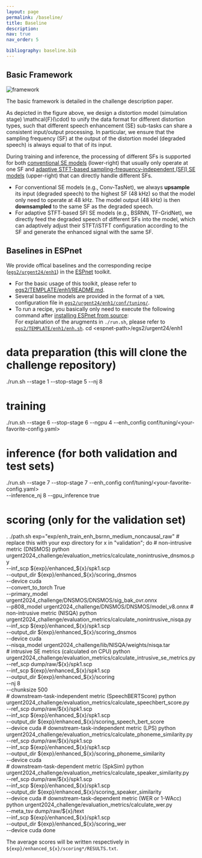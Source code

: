 ```yaml
---
layout: page
permalink: /baseline/
title: Baseline
description:  
nav: true
nav_order: 5

bibliography: baseline.bib
---
```


## Basic Framework

<img alt="framework" src="/urgent2024/assets/img/framework.png" style="max-width: 100%;"/>

The basic framework is detailed in the challenge description paper<d-cite key="URGENT-ZHANG2024"/>.

As depicted in the figure above, we design a distortion model (simulation stage) <d-math>\mathcal{F}(\cdot)</d-math> to unify the data format for different distortion types, such that different speech enhancement (SE) sub-tasks can share a consistent input/output processing. In particular, we ensure that the sampling frequency (SF) at the output of the distortion model (degraded speech) is always equal to that of its input.

During training and inference, the processing of different SFs is supported for both <u>conventional SE models</u> (lower-right) that usually only operate at one SF and <u>adaptive STFT-based sampling-frequency-independent (SFI) SE models</u> (upper-right) that can directly handle different SFs.

* For conventional SE models (e.g., Conv-TasNet<d-cite key="Conv_TasNet-Luo2019"/>), we always **upsample** its input (degraded speech) to the highest SF (48 kHz) so that the model only need to operate at 48 kHz. The model output (48 kHz) is then **downsampled** to the same SF as the degraded speech.
* For adaptive STFT-based SFI<d-cite key="Sampling-Paulus2022,Toward-Zhang2023,Improving-Zhang2024"/> SE models (e.g., BSRNN<d-cite key="Music-Luo2023,Efficient-Yu2023,High-Yu2023"/>, TF-GridNet<d-cite key="TF_GridNet-Wang2023,TF_GridNet2-Wang2023"/>), we directly feed the degraded speech of different SFs into the model, which can adaptively adjust their STFT/iSTFT configuration according to the SF and generate the enhanced signal with the same SF.

## Baselines in ESPnet

We provide offical baselines and the corresponding recipe ([`egs2/urgent24/enh1`](https://github.com/Emrys365/espnet/tree/urgent2024/egs2/urgent24/enh1)) in the [ESPnet](https://github.com/espnet/espnet) toolkit.

  * For the basic usage of this toolkit, please refer to [egs2/TEMPLATE/enh1/README.md](https://github.com/espnet/espnet/blob/master/egs2/TEMPLATE/enh1/README.md).
  * Several baseline models are provided in the format of a `YAML` configuration file in [`egs2/urgent24/enh1/conf/tuning/`](https://github.com/Emrys365/espnet/tree/urgent2024/egs2/urgent24/enh1/conf/tuning/).
  * To run a recipe, you basically only need to execute the following command after [installing ESPnet from source](https://espnet.github.io/espnet/installation.html):
    <br/><span>For explanation of the arugments in `./run.sh`, please refer to [`egs2/TEMPLATE/enh1/enh.sh`](https://github.com/espnet/espnet/blob/master/egs2/TEMPLATE/enh1/enh.sh).</span>
    <d-code block language="bash">
cd &lt;espnet-path&gt;/egs2/urgent24/enh1
# data preparation (this will clone the challenge repository)
./run.sh --stage 1 --stop-stage 5 --nj 8
<br/>
# training
./run.sh --stage 6 --stop-stage 6 --ngpu 4 --enh_config conf/tuning/&lt;your-favorite-config.yaml&gt;
<br/>
# inference (for both validation and test sets)
./run.sh --stage 7 --stop-stage 7 --enh_config conf/tuning/&lt;your-favorite-config.yaml&gt; \
<span>    </span>--inference_nj 8 --gpu_inference true
<br/>
# scoring (only for the validation set)
. ./path.sh
exp="exp/enh_train_enh_bsrnn_medium_noncausal_raw" # replace this with your exp directory
for x in "validation"; do
<span>    </span># non-intrusive metric (DNSMOS)
<span>    </span>python urgent2024_challenge/evaluation_metrics/calculate_nonintrusive_dnsmos.py \
<span>        </span>--inf_scp ${exp}/enhanced_${x}/spk1.scp \
<span>        </span>--output_dir ${exp}/enhanced_${x}/scoring_dnsmos \
<span>        </span>--device cuda \
<span>        </span>--convert_to_torch True \
<span>        </span>--primary_model urgent2024_challenge/DNSMOS/DNSMOS/sig_bak_ovr.onnx \
<span>        </span>--p808_model urgent2024_challenge/DNSMOS/DNSMOS/model_v8.onnx
<span>    </span># non-intrusive metric (NISQA)
<span>    </span>python urgent2024_challenge/evaluation_metrics/calculate_nonintrusive_nisqa.py \
<span>        </span>--inf_scp ${exp}/enhanced_${x}/spk1.scp \
<span>        </span>--output_dir ${exp}/enhanced_${x}/scoring_dnsmos \
<span>        </span>--device cuda \
<span>        </span>--nisqa_model urgent2024_challenge/lib/NISQA/weights/nisqa.tar
<br/>
<span>    </span># intrusive SE metrics (calculated on CPU)
<span>    </span>python urgent2024_challenge/evaluation_metrics/calculate_intrusive_se_metrics.py \
<span>        </span>--ref_scp dump/raw/${x}/spk1.scp \
<span>        </span>--inf_scp ${exp}/enhanced_${x}/spk1.scp \
<span>        </span>--output_dir ${exp}/enhanced_${x}/scoring \
<span>        </span>--nj 8 \
<span>        </span>--chunksize 500
<br/>
<span>    </span># downstream-task-independent metric (SpeechBERTScore)
<span>    </span>python urgent2024_challenge/evaluation_metrics/calculate_speechbert_score.py \
<span>        </span>--ref_scp dump/raw/${x}/spk1.scp \
<span>        </span>--inf_scp ${exp}/enhanced_${x}/spk1.scp \
<span>        </span>--output_dir ${exp}/enhanced_${x}/scoring_speech_bert_score \
<span>        </span>--device cuda
<span>    </span># downstream-task-independent metric (LPS)
<span>    </span>python urgent2024_challenge/evaluation_metrics/calculate_phoneme_similarity.py \
<span>        </span>--ref_scp dump/raw/${x}/spk1.scp \
<span>        </span>--inf_scp ${exp}/enhanced_${x}/spk1.scp \
<span>        </span>--output_dir ${exp}/enhanced_${x}/scoring_phoneme_similarity \
<span>        </span>--device cuda
<br/>
<span>    </span># downstream-task-dependent metric (SpkSim)
<span>    </span>python urgent2024_challenge/evaluation_metrics/calculate_speaker_similarity.py \
<span>        </span>--ref_scp dump/raw/${x}/spk1.scp \
<span>        </span>--inf_scp ${exp}/enhanced_${x}/spk1.scp \
<span>        </span>--output_dir ${exp}/enhanced_${x}/scoring_speaker_similarity \
<span>        </span>--device cuda
<span>    </span># downstream-task-dependent metric (WER or 1-WAcc)
<span>    </span>python urgent2024_challenge/evaluation_metrics/calculate_wer.py \
<span>        </span>--meta_tsv dump/raw/${x}/text \
<span>        </span>--inf_scp ${exp}/enhanced_${x}/spk1.scp \
<span>        </span>--output_dir ${exp}/enhanced_${x}/scoring_wer \
<span>        </span>--device cuda
done
    </d-code>

The average scores will be written respectively in `${exp}/enhanced_${x}/scoring*/RESULTS.txt`.
